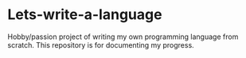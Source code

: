 # Lets-write-a-language
Hobby/passion project of writing my own programming language from scratch. This repository is for documenting my progress.
